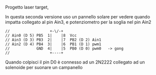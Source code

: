 Progetto laser target,

In questa seconda versione uso un pannello solare per vedere quando impatta collegato al pin Ain3, e potenziometro per la soglia nel pin Ain2

```
//                  +-\/-+
// Ain0 (D 5) PB5  1|    |8  Vcc
// Ain3 (D 3) PB3  2|    |7  PB2 (D 2) Ain1
// Ain2 (D 4) PB4  3|    |6  PB1 (D 1) pwm1
//            GND  4|    |5  PB0 (D 0) pwm0   -> gong
//                  +----+
```

Quando colpisci il pin D0 è connesso ad un 2N2222 collegato ad un solenoide per suonare un campanello
